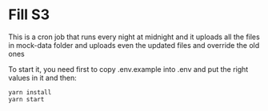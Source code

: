 # Fill S3

This is a cron job that runs every night at midnight and it uploads all the files in mock-data folder and uploads even the updated files and override the old ones

To start it, you need first to copy .env.example into .env and put the right values in it and then:
```shell
yarn install
yarn start
```
